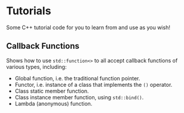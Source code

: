 # Tutorials

Some C++ tutorial code for you to learn from and use as you wish!

## Callback Functions

Shows how to use `std::function<>` to all accept callback functions of various types, including:
* Global function, i.e. the traditional function pointer.
* Functor, i.e. instance of a class that implements the `()` operator.
* Class static member function.
* Class instance member function, using `std::bind()`.
* Lambda (anonymous) function.
